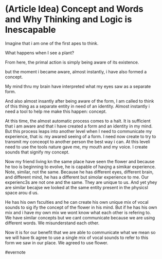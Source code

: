 # (Article Idea) Concept and Words and Why Thinking and Logic is Inescapable

Imagine that i am one of the first apes to think.

What happens when I see a plant?

From here, the primal action is simply being aware of its existence.

but the moment i became aware, almost instantly, i have also formed a concept.

My mind thru my brain have interpreted what my eyes saw as a separate form.

And also almost insantly after being aware of the form, I am called to think of this thing as a separate entity in need of an identity. Almost instantly i need a tool to help me make this happen: concept.

At this time, the almost automatic process comes to a halt. It is sufficient that i am aware and that i have created a form and an identity in my mind. But this process leaps into another level when I need to communicate my experience, that is: my awared seeing of a form. I need now create to try to transmit my conceopt to another person the best way i can. At this leveli need to use the tools nature gave me, my mouth and my voice. I create sounds that signify my concept.

Now my friend living kn the same place have seen the flower and because he too is beginning to evolve, he is capable of havjng a simikar experience. Note, similar, not the same. Because he has different eyes, different brain, and different mind, he has a different but simolar experience to me. Our experienc3s are not one and the same. They are unique to us. And yet yhey are similar becajse we looked at the same entity present in the physicsl space arou d us.

He has his own fsculties and he can create his own unique mix of vocal sounds to sig ify the concept of the flower in his mind. But if he has his own mix and i have my own mix we wont know what each other is refering to. We have similar concepts but we cant communicate because we are using different words. We misunderstand each other.

Now it is for our benefit that we are able to communicate what we mean so we will have tk agree to use a single mix of vocal sounds to refer to this form we saw in our place. We agreed to use flower.

\#evernote

